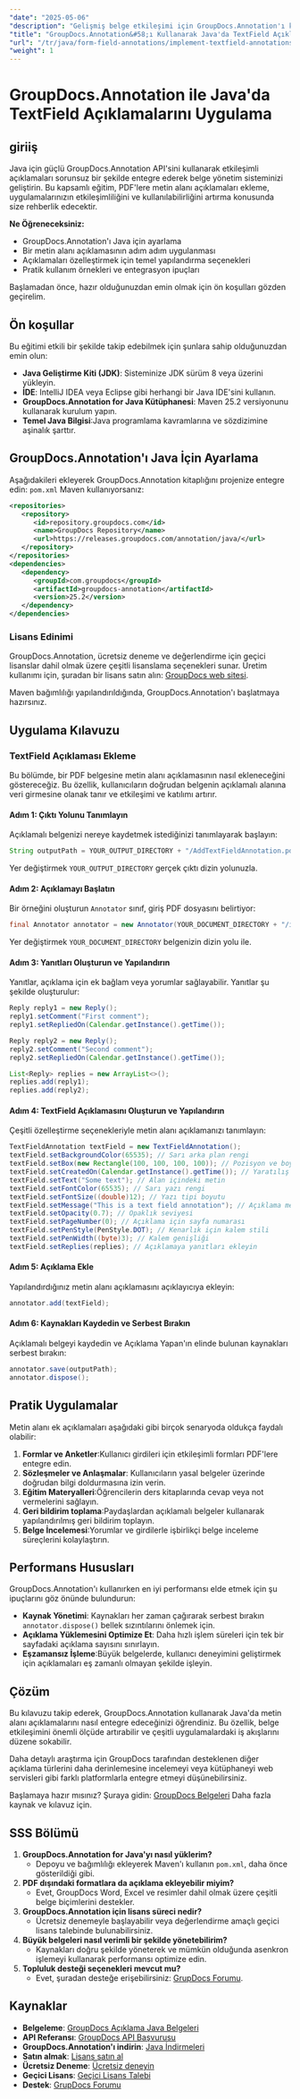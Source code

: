 ```yaml
---
"date": "2025-05-06"
"description": "Gelişmiş belge etkileşimi için GroupDocs.Annotation'ı kullanarak Java'da metin alanı açıklamalarının nasıl uygulanacağını öğrenin. Adım adım talimatlar ve pratik uygulamalar içeren bu kapsamlı kılavuzu izleyin."
"title": "GroupDocs.Annotation&#58;ı Kullanarak Java'da TextField Açıklamalarını Uygulama Kapsamlı Bir Kılavuz"
"url": "/tr/java/form-field-annotations/implement-textfield-annotations-java-groupdocs/"
"weight": 1
---
```


# GroupDocs.Annotation ile Java'da TextField Açıklamalarını Uygulama

## giriiş

Java için güçlü GroupDocs.Annotation API'sini kullanarak etkileşimli açıklamaları sorunsuz bir şekilde entegre ederek belge yönetim sisteminizi geliştirin. Bu kapsamlı eğitim, PDF'lere metin alanı açıklamaları ekleme, uygulamalarınızın etkileşimliliğini ve kullanılabilirliğini artırma konusunda size rehberlik edecektir.

**Ne Öğreneceksiniz:**
- GroupDocs.Annotation'ı Java için ayarlama
- Bir metin alanı açıklamasının adım adım uygulanması
- Açıklamaları özelleştirmek için temel yapılandırma seçenekleri
- Pratik kullanım örnekleri ve entegrasyon ipuçları

Başlamadan önce, hazır olduğunuzdan emin olmak için ön koşulları gözden geçirelim.

## Ön koşullar

Bu eğitimi etkili bir şekilde takip edebilmek için şunlara sahip olduğunuzdan emin olun:
- **Java Geliştirme Kiti (JDK)**: Sisteminize JDK sürüm 8 veya üzerini yükleyin.
- **İDE**: IntelliJ IDEA veya Eclipse gibi herhangi bir Java IDE'sini kullanın.
- **GroupDocs.Annotation for Java Kütüphanesi**: Maven 25.2 versiyonunu kullanarak kurulum yapın.
- **Temel Java Bilgisi**:Java programlama kavramlarına ve sözdizimine aşinalık şarttır.

## GroupDocs.Annotation'ı Java İçin Ayarlama

Aşağıdakileri ekleyerek GroupDocs.Annotation kitaplığını projenize entegre edin: `pom.xml` Maven kullanıyorsanız:

```xml
<repositories>
   <repository>
      <id>repository.groupdocs.com</id>
      <name>GroupDocs Repository</name>
      <url>https://releases.groupdocs.com/annotation/java/</url>
   </repository>
</repositories>
<dependencies>
   <dependency>
      <groupId>com.groupdocs</groupId>
      <artifactId>groupdocs-annotation</artifactId>
      <version>25.2</version>
   </dependency>
</dependencies>
```

### Lisans Edinimi

GroupDocs.Annotation, ücretsiz deneme ve değerlendirme için geçici lisanslar dahil olmak üzere çeşitli lisanslama seçenekleri sunar. Üretim kullanımı için, şuradan bir lisans satın alın: [GroupDocs web sitesi](https://purchase.groupdocs.com/buy).

Maven bağımlılığı yapılandırıldığında, GroupDocs.Annotation'ı başlatmaya hazırsınız.

## Uygulama Kılavuzu

### TextField Açıklaması Ekleme

Bu bölümde, bir PDF belgesine metin alanı açıklamasının nasıl ekleneceğini göstereceğiz. Bu özellik, kullanıcıların doğrudan belgenin açıklamalı alanına veri girmesine olanak tanır ve etkileşimi ve katılımı artırır.

#### Adım 1: Çıktı Yolunu Tanımlayın

Açıklamalı belgenizi nereye kaydetmek istediğinizi tanımlayarak başlayın:

```java
String outputPath = YOUR_OUTPUT_DIRECTORY + "/AddTextFieldAnnotation.pdf";
```
Yer değiştirmek `YOUR_OUTPUT_DIRECTORY` gerçek çıktı dizin yolunuzla.

#### Adım 2: Açıklamayı Başlatın

Bir örneğini oluşturun `Annotator` sınıf, giriş PDF dosyasını belirtiyor:

```java
final Annotator annotator = new Annotator(YOUR_DOCUMENT_DIRECTORY + "/input.pdf");
```
Yer değiştirmek `YOUR_DOCUMENT_DIRECTORY` belgenizin dizin yolu ile.

#### Adım 3: Yanıtları Oluşturun ve Yapılandırın

Yanıtlar, açıklama için ek bağlam veya yorumlar sağlayabilir. Yanıtlar şu şekilde oluşturulur:

```java
Reply reply1 = new Reply();
reply1.setComment("First comment");
reply1.setRepliedOn(Calendar.getInstance().getTime());

Reply reply2 = new Reply();
reply2.setComment("Second comment");
reply2.setRepliedOn(Calendar.getInstance().getTime());

List<Reply> replies = new ArrayList<>();
replies.add(reply1);
replies.add(reply2);
```

#### Adım 4: TextField Açıklamasını Oluşturun ve Yapılandırın

Çeşitli özelleştirme seçenekleriyle metin alanı açıklamanızı tanımlayın:

```java
TextFieldAnnotation textField = new TextFieldAnnotation();
textField.setBackgroundColor(65535); // Sarı arka plan rengi
textField.setBox(new Rectangle(100, 100, 100, 100)); // Pozisyon ve boyut
textField.setCreatedOn(Calendar.getInstance().getTime()); // Yaratılış zamanı
textField.setText("Some text"); // Alan içindeki metin
textField.setFontColor(65535); // Sarı yazı rengi
textField.setFontSize((double)12); // Yazı tipi boyutu
textField.setMessage("This is a text field annotation"); // Açıklama mesajı
textField.setOpacity(0.7); // Opaklık seviyesi
textField.setPageNumber(0); // Açıklama için sayfa numarası
textField.setPenStyle(PenStyle.DOT); // Kenarlık için kalem stili
textField.setPenWidth((byte)3); // Kalem genişliği
textField.setReplies(replies); // Açıklamaya yanıtları ekleyin
```

#### Adım 5: Açıklama Ekle

Yapılandırdığınız metin alanı açıklamasını açıklayıcıya ekleyin:

```java
annotator.add(textField);
```

#### Adım 6: Kaynakları Kaydedin ve Serbest Bırakın

Açıklamalı belgeyi kaydedin ve Açıklama Yapan'ın elinde bulunan kaynakları serbest bırakın:

```java
annotator.save(outputPath);
annotator.dispose();
```

## Pratik Uygulamalar

Metin alanı ek açıklamaları aşağıdaki gibi birçok senaryoda oldukça faydalı olabilir:
1. **Formlar ve Anketler**:Kullanıcı girdileri için etkileşimli formları PDF'lere entegre edin.
2. **Sözleşmeler ve Anlaşmalar**: Kullanıcıların yasal belgeler üzerinde doğrudan bilgi doldurmasına izin verin.
3. **Eğitim Materyalleri**:Öğrencilerin ders kitaplarında cevap veya not vermelerini sağlayın.
4. **Geri bildirim toplama**:Paydaşlardan açıklamalı belgeler kullanarak yapılandırılmış geri bildirim toplayın.
5. **Belge İncelemesi**:Yorumlar ve girdilerle işbirlikçi belge inceleme süreçlerini kolaylaştırın.

## Performans Hususları

GroupDocs.Annotation'ı kullanırken en iyi performansı elde etmek için şu ipuçlarını göz önünde bulundurun:
- **Kaynak Yönetimi**: Kaynakları her zaman çağırarak serbest bırakın `annotator.dispose()` bellek sızıntılarını önlemek için.
- **Açıklama Yüklemesini Optimize Et**: Daha hızlı işlem süreleri için tek bir sayfadaki açıklama sayısını sınırlayın.
- **Eşzamansız İşleme**:Büyük belgelerde, kullanıcı deneyimini geliştirmek için açıklamaları eş zamanlı olmayan şekilde işleyin.

## Çözüm

Bu kılavuzu takip ederek, GroupDocs.Annotation kullanarak Java'da metin alanı açıklamalarını nasıl entegre edeceğinizi öğrendiniz. Bu özellik, belge etkileşimini önemli ölçüde artırabilir ve çeşitli uygulamalardaki iş akışlarını düzene sokabilir.

Daha detaylı araştırma için GroupDocs tarafından desteklenen diğer açıklama türlerini daha derinlemesine incelemeyi veya kütüphaneyi web servisleri gibi farklı platformlarla entegre etmeyi düşünebilirsiniz.

Başlamaya hazır mısınız? Şuraya gidin: [GroupDocs Belgeleri](https://docs.groupdocs.com/annotation/java/) Daha fazla kaynak ve kılavuz için.

## SSS Bölümü

1. **GroupDocs.Annotation for Java'yı nasıl yüklerim?**
   - Depoyu ve bağımlılığı ekleyerek Maven'ı kullanın `pom.xml`, daha önce gösterildiği gibi.
2. **PDF dışındaki formatlara da açıklama ekleyebilir miyim?**
   - Evet, GroupDocs Word, Excel ve resimler dahil olmak üzere çeşitli belge biçimlerini destekler.
3. **GroupDocs.Annotation için lisans süreci nedir?**
   - Ücretsiz denemeyle başlayabilir veya değerlendirme amaçlı geçici lisans talebinde bulunabilirsiniz.
4. **Büyük belgeleri nasıl verimli bir şekilde yönetebilirim?**
   - Kaynakları doğru şekilde yöneterek ve mümkün olduğunda asenkron işlemeyi kullanarak performansı optimize edin.
5. **Topluluk desteği seçenekleri mevcut mu?**
   - Evet, şuradan desteğe erişebilirsiniz: [GrupDocs Forumu](https://forum.groupdocs.com/c/annotation/).

## Kaynaklar
- **Belgeleme**: [GroupDocs Açıklama Java Belgeleri](https://docs.groupdocs.com/annotation/java/)
- **API Referansı**: [GroupDocs API Başvurusu](https://reference.groupdocs.com/annotation/java/)
- **GroupDocs.Annotation'ı indirin**: [Java İndirmeleri](https://releases.groupdocs.com/annotation/java/)
- **Satın almak**: [Lisans satın al](https://purchase.groupdocs.com/buy)
- **Ücretsiz Deneme**: [Ücretsiz deneyin](https://releases.groupdocs.com/annotation/java/)
- **Geçici Lisans**: [Geçici Lisans Talebi](https://purchase.groupdocs.com/temporary-license/)
- **Destek**: [GrupDocs Forumu](https://forum.groupdocs.com/c/annotation/)